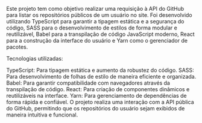 Este projeto tem como objetivo realizar uma requisição à API do GitHub para listar os repositórios públicos de um usuário no site. Foi desenvolvido utilizando TypeScript para garantir a tipagem estática e a segurança do código, SASS para o desenvolvimento de estilos de forma modular e reutilizável, Babel para a transpilação de código JavaScript moderno, React para a construção da interface do usuário e Yarn como o gerenciador de pacotes.

Tecnologias utilizadas:

TypeScript: Para tipagem estática e aumento da robustez do código.
SASS: Para desenvolvimento de folhas de estilo de maneira eficiente e organizada.
Babel: Para garantir compatibilidade com navegadores através da transpilação de código.
React: Para criação de componentes dinâmicos e reutilizáveis na interface.
Yarn: Para gerenciamento de dependências de forma rápida e confiável.
O projeto realiza uma interação com a API pública do GitHub, permitindo que os repositórios do usuário sejam exibidos de maneira intuitiva e funcional.

